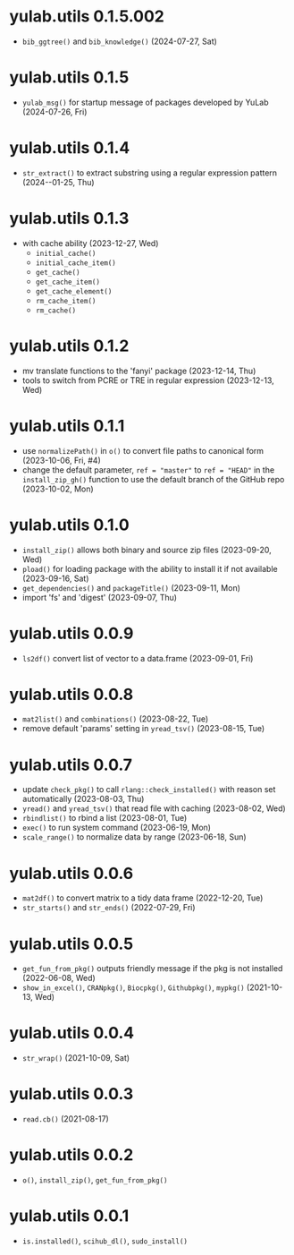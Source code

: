 # yulab.utils 0.1.5.002

+ `bib_ggtree()` and `bib_knowledge()` (2024-07-27, Sat)

# yulab.utils 0.1.5

+ `yulab_msg()` for startup message of packages developed by YuLab (2024-07-26, Fri)

# yulab.utils 0.1.4

+ `str_extract()` to extract substring using a regular expression pattern (2024--01-25, Thu)

# yulab.utils 0.1.3

+ with cache ability (2023-12-27, Wed)
    - `initial_cache()`
    - `initial_cache_item()`
    - `get_cache()`
    - `get_cache_item()`
    - `get_cache_element()`
    - `rm_cache_item()`
    - `rm_cache()`

# yulab.utils 0.1.2

+ mv translate functions to the 'fanyi' package (2023-12-14, Thu)
+ tools to switch from PCRE or TRE in regular expression (2023-12-13, Wed)

# yulab.utils 0.1.1

+ use `normalizePath()` in `o()` to convert file paths to canonical form (2023-10-06, Fri, #4)
+ change the default parameter, `ref = "master"` to `ref = "HEAD"` in the `install_zip_gh()` function to use the default branch of the GitHub repo (2023-10-02, Mon)

# yulab.utils 0.1.0

+ `install_zip()` allows both binary and source zip files (2023-09-20, Wed)
+ `pload()` for loading package with the ability to install it if not available (2023-09-16, Sat)
+ `get_dependencies()` and `packageTitle()` (2023-09-11, Mon)
+ import 'fs' and 'digest' (2023-09-07, Thu)

# yulab.utils 0.0.9

+ `ls2df()` convert list of vector to a data.frame (2023-09-01, Fri)

# yulab.utils 0.0.8

+ `mat2list()` and `combinations()` (2023-08-22, Tue)
+ remove default 'params' setting in `yread_tsv()` (2023-08-15, Tue)

# yulab.utils 0.0.7

+ update `check_pkg()` to call `rlang::check_installed()` with reason set automatically (2023-08-03, Thu)
+ `yread()` and `yread_tsv()` that read file with caching (2023-08-02, Wed) 
+ `rbindlist()` to rbind a list (2023-08-01, Tue)
+ `exec()` to run system command (2023-06-19, Mon)
+ `scale_range()` to normalize data by range (2023-06-18, Sun)

# yulab.utils 0.0.6

+ `mat2df()` to convert matrix to a tidy data frame (2022-12-20, Tue)
+ `str_starts()` and `str_ends()` (2022-07-29, Fri)

# yulab.utils 0.0.5

+ `get_fun_from_pkg()` outputs friendly message if the pkg is not installed (2022-06-08, Wed)
+ `show_in_excel()`, `CRANpkg()`, `Biocpkg()`, `Githubpkg()`, `mypkg()` (2021-10-13, Wed)

# yulab.utils 0.0.4

+ `str_wrap()` (2021-10-09, Sat)

# yulab.utils 0.0.3

+ `read.cb()` (2021-08-17)

# yulab.utils 0.0.2

+ `o()`, `install_zip()`, `get_fun_from_pkg()`

# yulab.utils 0.0.1

+ `is.installed()`, `scihub_dl()`, `sudo_install()`

